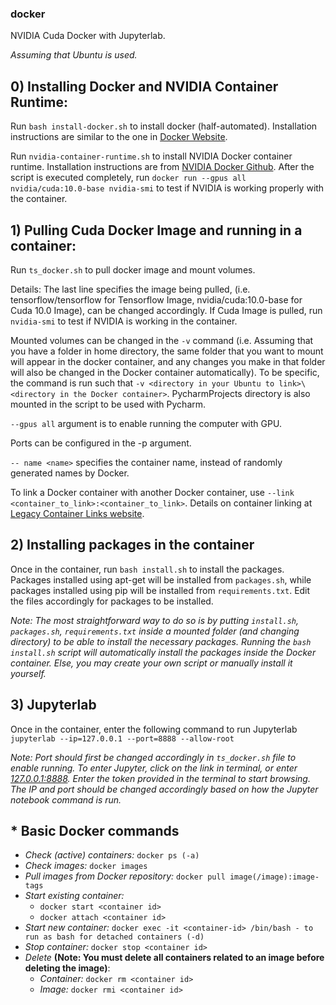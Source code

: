 ### docker
NVIDIA Cuda Docker with Jupyterlab.

*Assuming that Ubuntu is used.*

## 0) Installing Docker and NVIDIA Container Runtime:
Run `bash install-docker.sh` to install docker (half-automated). Installation instructions are similar to the one in [Docker Website](https://docs.docker.com/engine/install/ubuntu/).

Run `nvidia-container-runtime.sh` to install NVIDIA Docker container runtime. Installation instructions are from [NVIDIA Docker Github](https://github.com/NVIDIA/nvidia-docker). After the script is executed completely, run `docker run --gpus all nvidia/cuda:10.0-base nvidia-smi` to test if NVIDIA is working properly with the container.

## 1) Pulling Cuda Docker Image and running in a container:
Run `ts_docker.sh` to pull docker image and mount volumes.

Details:
The last line specifies the image being pulled, (i.e. tensorflow/tensorflow for Tensorflow Image, nvidia/cuda:10.0-base for Cuda 10.0 Image), can be changed accordingly. If Cuda Image is pulled, run `nvidia-smi` to test if NVIDIA is working in the container.

Mounted volumes can be changed in the `-v` command (i.e. Assuming that you have a folder in home directory, the same folder that you want to mount will appear in the docker container, and any changes you make in that folder will also be changed in the Docker container automatically). To be specific, the command is run such that `-v <directory in your Ubuntu to link>\<directory in the Docker container>`. PycharmProjects directory is also mounted in the script to be used with Pycharm.

`--gpus all` argument is to enable running the computer with GPU.

Ports can be configured in the -p argument. 

`-- name <name>` specifies the container name, instead of randomly generated names by Docker.

To link a Docker container with another Docker container, use `--link <container_to_link>:<container_to_link>`. Details on container linking at [Legacy Container Links website](https://docs.docker.com/network/links/).

## 2) Installing packages in the container
Once in the container, run `bash install.sh` to install the packages. Packages installed using apt-get will be installed from `packages.sh`, while packages installed using pip will be installed from `requirements.txt`. Edit the files accordingly for packages to be installed.

*Note: The most straightforward way to do so is by putting `install.sh`, `packages.sh`, `requirements.txt` inside a mounted folder (and changing directory) to be able to install the necessary packages. Running the `bash install.sh` script will automatically install the packages inside the Docker container. Else, you may create your own script or manually install it yourself.*

## 3) Jupyterlab 
Once in the container, enter the following command to run Jupyterlab
`jupyterlab --ip=127.0.0.1 --port=8888 --allow-root`

*Note: Port should first be changed accordingly in `ts_docker.sh` file to enable running. To enter Jupyter, click on the link in terminal, or enter [127.0.0.1:8888](127.0.0.1:8888). Enter the token provided in the terminal to start browsing. The IP and port should be changed accordingly based on how the Jupyter notebook command is run.*

## \* Basic Docker commands
* *Check (active) containers:* `docker ps (-a)`
* *Check images:* `docker images`
* *Pull images from Docker repository:* `docker pull image(/image):image-tags`
* *Start existing container:*
  * `docker start <container id>`
  * `docker attach <container id>`
* *Start new container:* `docker exec -it <container-id> /bin/bash - to run as bash for detached containers (-d)`
* *Stop container:* `docker stop <container id>`
* *Delete* **(Note: You must delete all containers related to an image before deleting the image)**:
  * *Container:* `docker rm <container id>`
  * *Image:* `docker rmi <container id>`

